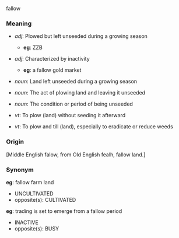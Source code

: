 fallow
### Meaning
+ _adj_: Plowed but left unseeded during a growing season
    + __eg__: ZZB
+ _adj_: Characterized by inactivity
    + __eg__: a fallow gold market

+ _noun_: Land left unseeded during a growing season
+ _noun_: The act of plowing land and leaving it unseeded
+ _noun_: The condition or period of being unseeded

+ _vt_: To plow (land) without seeding it afterward
+ _vt_: To plow and till (land), especially to eradicate or reduce weeds

### Origin

[Middle English falow, from Old English fealh, fallow land.]

### Synonym

__eg__: fallow farm land

+ UNCULTIVATED
+ opposite(s): CULTIVATED

__eg__: trading is set to emerge from a fallow period

+ INACTIVE
+ opposite(s): BUSY


